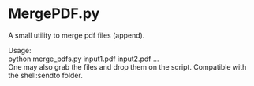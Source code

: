 # MergePDF.py
A small utility to merge pdf files (append).

Usage: \
python merge_pdfs.py input1.pdf input2.pdf ... \
One may also grab the files and drop them on the script. Compatible with the shell:sendto folder.
